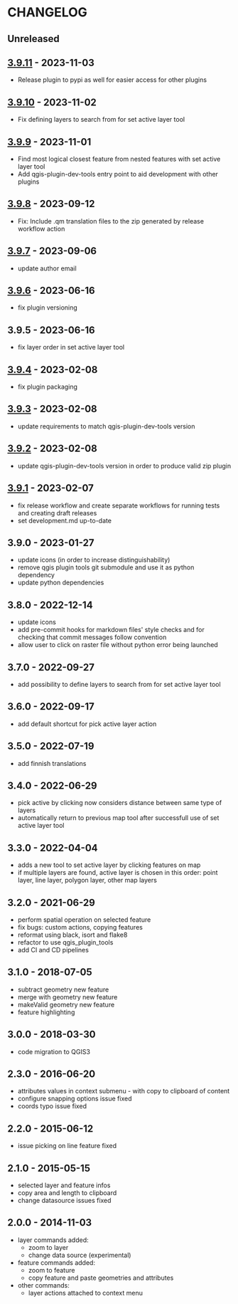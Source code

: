 # CHANGELOG

## Unreleased

## [3.9.11] - 2023-11-03

- Release plugin to pypi as well for easier access for other plugins

## [3.9.10] - 2023-11-02

- Fix defining layers to search from for set active layer tool

## [3.9.9] - 2023-11-01

- Find most logical closest feature from nested features with set active layer tool
- Add qgis-plugin-dev-tools entry point to aid development with other plugins

## [3.9.8] - 2023-09-12

- Fix: Include .qm translation files to the zip generated by release workflow action

## [3.9.7] - 2023-09-06

- update author email

## [3.9.6] - 2023-06-16

- fix plugin versioning

## 3.9.5 - 2023-06-16

- fix layer order in set active layer tool

## [3.9.4] - 2023-02-08

- fix plugin packaging

## [3.9.3] - 2023-02-08

- update requirements to match qgis-plugin-dev-tools version

## [3.9.2] - 2023-02-08

- update qgis-plugin-dev-tools version in order to produce valid zip plugin

## [3.9.1] - 2023-02-07

- fix release workflow and create separate workflows for running tests and creating draft releases
- set development.md up-to-date

## 3.9.0 - 2023-01-27

- update icons (in order to increase distinguishability)
- remove qgis plugin tools git submodule and use it as python dependency
- update python dependencies

## 3.8.0 - 2022-12-14

- update icons
- add pre-commit hooks for markdown files' style checks and for checking that commit
  messages follow convention
- allow user to click on raster file without python error being launched

## 3.7.0 - 2022-09-27

- add possibility to define layers to search from for set active layer tool

## 3.6.0 - 2022-09-17

- add default shortcut for pick active layer action

## 3.5.0 - 2022-07-19

- add finnish translations

## 3.4.0 - 2022-06-29

- pick active by clicking now considers distance between same type of layers
- automatically return to previous map tool after successfull use of set active layer tool

## 3.3.0 - 2022-04-04

- adds a new tool to set active layer by clicking features on map
- if multiple layers are found, active layer is chosen in this order: point layer, line
  layer, polygon layer, other map layers

## 3.2.0 - 2021-06-29

- perform spatial operation on selected feature
- fix bugs: custom actions, copying features
- reformat using black, isort and flake8
- refactor to use qgis_plugin_tools
- add CI and CD pipelines

## 3.1.0 - 2018-07-05

- subtract geometry new feature
- merge with geometry new feature
- makeValid geometry new feature
- feature highlighting

## 3.0.0 - 2018-03-30

- code migration to QGIS3

## 2.3.0 - 2016-06-20

- attributes values in context submenu - with copy to clipboard of content
- configure snapping options issue fixed
- coords typo issue fixed

## 2.2.0 - 2015-06-12

- issue picking on line feature fixed

## 2.1.0 - 2015-05-15

- selected layer and feature infos
- copy area and length to clipboard
- change datasource issues fixed

## 2.0.0 - 2014-11-03

- layer commands added:
  - zoom to layer
  - change data source (experimental)
- feature commands added:
  - zoom to feature
  - copy feature and paste geometries and attributes
- other commands:
  - layer actions attached to context menu

[3.9.1]: <https://github.com/nlsfi/pickLayer/releases/tag/v3.9.1>
[3.9.2]: <https://github.com/nlsfi/pickLayer/releases/tag/v3.9.2>
[3.9.3]: <https://github.com/nlsfi/pickLayer/releases/tag/v3.9.3>
[3.9.4]: <https://github.com/nlsfi/pickLayer/releases/tag/v3.9.4>
[3.9.6]: <https://github.com/nlsfi/pickLayer/releases/tag/v3.9.6>
[3.9.7]: https://github.com/nlsfi/pickLayer/releases/tag/v3.9.7
[3.9.8]: https://github.com/nlsfi/pickLayer/releases/tag/v3.9.8
[3.9.9]: https://github.com/nlsfi/pickLayer/releases/tag/v3.9.9
[3.9.10]: https://github.com/nlsfi/pickLayer/releases/tag/v3.9.10
[3.9.11]: https://github.com/nlsfi/pickLayer/releases/tag/v3.9.11
